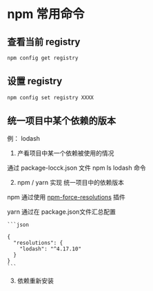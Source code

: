 # npm 常用命令

## 查看当前 registry

``` sh
npm config get registry 
```

## 设置 registry

``` sh
npm config set registry XXXX
```

## 统一项目中某个依赖的版本

例： lodash

1. 产看项目中某一个依赖被使用的情况

  通过 package-locck.json 文件
  npm ls lodash 命令

2. npm / yarn 实现 统一项目中的依赖版本

  npm 通过使用 [npm-force-resolutions](https://www.npmjs.com/package/npm-force-resolutions) 插件

  yarn 通过在 package.json文件汇总配置

    ```json

    {
      "resolutions": {
        "lodash": "^4.17.10"
      }
    }
    ```
3. 依赖重新安装